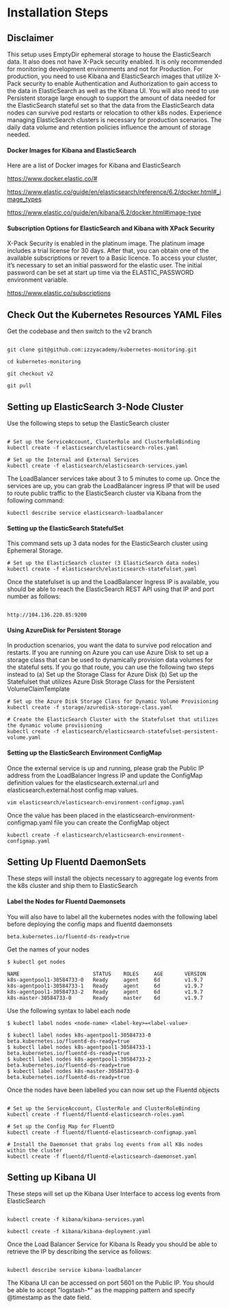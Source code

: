 # Installation Steps

## Disclaimer
This setup uses EmptyDir ephemeral storage to house the ElasticSearch data. It also does not have X-Pack security enabled.
It is only recommended for monitoring development environments and not for Production.
For production, you need to use Kibana and ElasticSearch images that utilize X-Pack security to enable Authentication and Authorization to gain access to the data in ElasticSearch as well as the Kibana UI. You will also need to use Persistent storage large enough to support the amount of data needed for the ElasticSearch stateful set so that the data from the ElasticSearch data nodes can survive pod restarts or relocation to other k8s nodes. Experience managing ElasticSearch clusters is necessary for production scenarios. The daily data volume and retention policies influence the amount of storage needed.

#### Docker Images for Kibana and ElasticSearch

Here are a list of Docker images for Kibana and ElasticSearch

https://www.docker.elastic.co/#

https://www.elastic.co/guide/en/elasticsearch/reference/6.2/docker.html#_image_types

https://www.elastic.co/guide/en/kibana/6.2/docker.html#image-type


#### Subscription Options for ElasticSearch and Kibana with XPack Security

X-Pack Security is enabled in the platinum image. The platinum image includes a trial license for 30 days. After that, you can obtain one of the available subscriptions or revert to a Basic licence. To access your cluster, it’s necessary to set an initial password for the elastic user. The initial password can be set at start up time via the ELASTIC_PASSWORD environment variable.

https://www.elastic.co/subscriptions

## Check Out the Kubernetes Resources YAML Files

Get the codebase and then switch to the v2 branch

```shell

git clone git@github.com:izzyacademy/kubernetes-monitoring.git

cd kubernetes-monitoring

git checkout v2

git pull

```

## Setting up ElasticSearch 3-Node Cluster
Use the following steps to setup the ElasticSearch cluster

```shell

# Set up the ServiceAccount, ClusterRole and ClusterRoleBinding
kubectl create -f elasticsearch/elasticsearch-roles.yaml

# Set up the Internal and External Services
kubectl create -f elasticsearch/elasticsearch-services.yaml 
```

The LoadBalancer services take about 3 to 5 minutes to come up. Once the services are up, you can grab the LoadBalancer ingress IP that will be used to route public traffic to the ElasticSearch cluster via Kibana from the following command:

```shell
kubectl describe service elasticsearch-loadbalancer
```

#### Setting up the ElasticSearch StatefulSet

This command sets up 3 data nodes for the ElasticSearch cluster using Ephemeral Storage.

```shell
# Set up the ElasticSearch cluster (3 ElasticSearch data nodes)
kubectl create -f elasticsearch/elasticsearch-statefulset.yaml
```

Once the statefulset is up and the LoadBalancer Ingress IP is available, you should be able to reach the ElasticSearch REST API using that IP and port number as follows:

```shell

http://104.136.220.85:9200

```

#### Using AzureDisk for Persistent Storage
In production scenarios, you want the data to survive pod relocation and restarts. If you are running on Azure you can use Azure Disk to set up a storage class that can be used to dynamically provision data volumes for the stateful sets. If you go that route, you can use the following two steps instead to 
(a) Set up the Storage Class for Azure Disk
(b) Set up the Statefulset that utilizes Azure Disk Storage Class for the Persistent VolumeClaimTemplate

```shell
# Set up the Azure Disk Storage Class for Dynamic Volume Provisioning
kubectl create -f storage/azuredisk-storage-class.yaml

# Create the ElasticSearch Cluster with the Statefulset that utilizes the dynamic volume provisioning
kubectl create -f elasticsearch/elasticsearch-statefulset-persistent-volume.yaml
```

#### Setting up the ElasticSearch Environment ConfigMap
Once the external service is up and running, please grab the Public IP address from the LoadBalancer Ingress IP and update the ConfigMap definition values for the elasticsearch.external.url and elasticsearch.external.host config map values.

```shell
vim elasticsearch/elasticsearch-environment-configmap.yaml
```

Once the value has been placed in the elasticsearch-environment-configmap.yaml file you can create the ConfigMap object

```shell
kubectl create -f elasticsearch/elasticsearch-environment-configmap.yaml
```

## Setting Up Fluentd DaemonSets

These steps will install the objects necessary to aggregate log events from the k8s cluster and ship them to ElasticSearch

#### Label the Nodes for Fluentd Daemonsets

You will also have to label all the kubernetes nodes with the following label before deploying the config maps and fluentd daemonsets

```shell
beta.kubernetes.io/fluentd-ds-ready=true
```

Get the names of your nodes

```shell
$ kubectl get nodes

NAME                        STATUS    ROLES     AGE       VERSION
k8s-agentpool1-30584733-0   Ready     agent     6d        v1.9.7
k8s-agentpool1-30584733-1   Ready     agent     6d        v1.9.7
k8s-agentpool1-30584733-2   Ready     agent     6d        v1.9.7
k8s-master-30584733-0       Ready     master    6d        v1.9.7
```

Use the following syntax to label each node 

```shell
$ kubectl label nodes <node-name> <label-key>=<label-value>

$ kubectl label nodes k8s-agentpool1-30584733-0 beta.kubernetes.io/fluentd-ds-ready=true
$ kubectl label nodes k8s-agentpool1-30584733-1 beta.kubernetes.io/fluentd-ds-ready=true
$ kubectl label nodes k8s-agentpool1-30584733-2 beta.kubernetes.io/fluentd-ds-ready=true
$ kubectl label nodes k8s-master-30584733-0 beta.kubernetes.io/fluentd-ds-ready=true
```

Once the nodes have been labelled you can now set up the Fluentd objects

```shell

# Set up the ServiceAccount, ClusterRole and ClusterRoleBinding
kubectl create -f fluentd/fluentd-elasticsearch-roles.yaml

# Set up the Config Map for FluentD
kubectl create -f fluentd/fluentd-elasticsearch-configmap.yaml  

# Install the Daemonset that grabs log events from all K8s nodes within the cluster
kubectl create -f fluentd/fluentd-elasticsearch-daemonset.yaml  

```


## Setting up Kibana UI

These steps will set up the Kibana User Interface to access log events from ElasticSearch

```shell

kubectl create -f kibana/kibana-services.yaml

kubectl create -f kibana/kibana-deployment.yaml  

```

Once the Load Balancer Service for Kibana Is Ready you should be able to retrieve the IP by describing the service as follows:

```shell

kubectl describe service kibana-loadbalancer

```

The Kibana UI can be accessed on port 5601 on the Public IP. You should be able to accept "logstash-*" as the mapping pattern and specify @timestamp as the date field.

